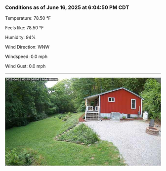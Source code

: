 ### Conditions as of June 16, 2025 at 6:04:50 PM CDT 

Temperature: 78.50 &deg;F

Feels like: 78.50 &deg;F

Humidity: 94%

Wind Direction: WNW

Windspeed: 0.0 mph

Wind Gust: 0.0 mph

---

<img src="./images/latest.jpeg"/>

